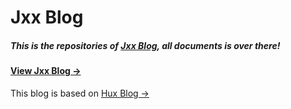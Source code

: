 # Jxx Blog

##### This is the repositories of [Jxx Blog](https://github.com/onepiece1991/onepiece1991.github.io), all documents is over there!

#### [View Jxx Blog &rarr;](http://onepiece1991.me/)

This blog is based on [Hux Blog &rarr;](http://huangxuan.me)

